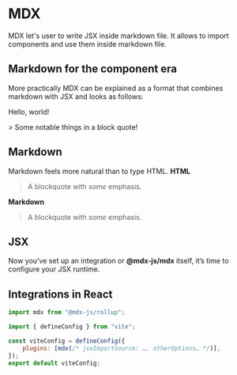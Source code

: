 # MDX

MDX let's user to write JSX inside markdown file. It allows to import components and use them inside markdown file.

## Markdown for the component era

More practically MDX can be explained as a format that combines markdown with JSX and looks as follows:

Hello, world!

<div className="note">
  > Some notable things in a block quote!
</div>

## Markdown

Markdown feels more natural than to type HTML.
**HTML**

<blockquote>
  <p>A blockquote with <em>some</em> emphasis.</p>
</blockquote>

**Markdown**

> A blockquote with _some_ emphasis.

## JSX

Now you’ve set up an integration or **@mdx-js/mdx** itself, it’s time to configure your JSX runtime.

## Integrations in React

```js
import mdx from "@mdx-js/rollup";

import { defineConfig } from "vite";

const viteConfig = defineConfig({
	plugins: [mdx(/* jsxImportSource: …, otherOptions… */)],
});
export default viteConfig;
```
